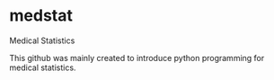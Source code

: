 # medstat
Medical Statistics

This github was mainly created to introduce python programming for medical statistics.
